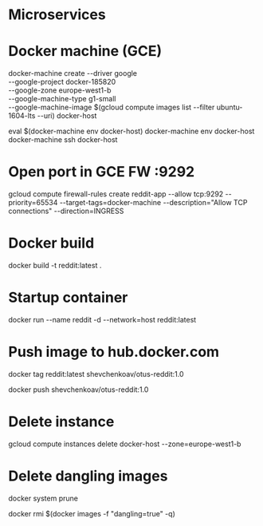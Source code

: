 # Microservices

# Docker machine (GCE)

docker-machine create --driver google \
--google-project docker-185820 \
--google-zone europe-west1-b \
--google-machine-type g1-small \
--google-machine-image $(gcloud compute images list --filter ubuntu-1604-lts --uri) docker-host

eval $(docker-machine env docker-host)
docker-machine env docker-host
docker-machine ssh docker-host

# Open port in GCE FW :9292
gcloud compute firewall-rules create reddit-app --allow tcp:9292 --priority=65534 --target-tags=docker-machine --description="Allow TCP connections" --direction=INGRESS

# Docker build
docker build -t reddit:latest .

# Startup container
docker run --name reddit -d --network=host reddit:latest

# Push image to hub.docker.com
docker tag reddit:latest shevchenkoav/otus-reddit:1.0

docker push shevchenkoav/otus-reddit:1.0

# Delete instance
gcloud compute instances delete docker-host --zone=europe-west1-b

# Delete dangling images
docker system prune

docker rmi $(docker images -f "dangling=true" -q)
